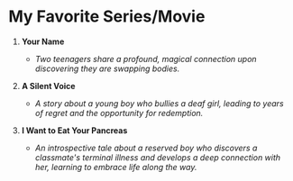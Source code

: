 # My Favorite Series/Movie

1. **Your Name**
   - *Two teenagers share a profound, magical connection upon discovering they are swapping bodies.*

2. **A Silent Voice**
   - *A story about a young boy who bullies a deaf girl, leading to years of regret and the opportunity for redemption.*

3. **I Want to Eat Your Pancreas**
   - *An introspective tale about a reserved boy who discovers a classmate's terminal illness and develops a deep connection with her, learning to embrace life along the way.*

